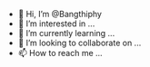 - 👋 Hi, I’m @Bangthiphy
- 👀 I’m interested in ...
- 🌱 I’m currently learning ...
- 💞️ I’m looking to collaborate on ...
- 📫 How to reach me ...

<!---
Bangthiphy/Bangthiphy is a ✨ special ✨ repository because its `README.md` (this file) appears on your GitHub profile.
You can click the Preview link to take a look at your changes.
--->
